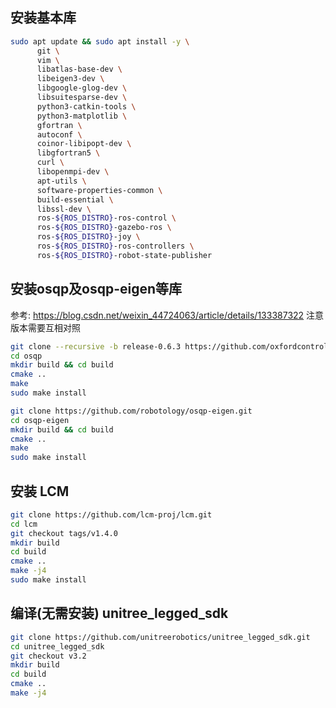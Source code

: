 ## 安装基本库
```bash
sudo apt update && sudo apt install -y \
      git \
      vim \
      libatlas-base-dev \
      libeigen3-dev \
      libgoogle-glog-dev \
      libsuitesparse-dev \
      python3-catkin-tools \
      python3-matplotlib \
      gfortran \
      autoconf \
      coinor-libipopt-dev \
      libgfortran5 \
      curl \
      libopenmpi-dev \
      apt-utils \
      software-properties-common \
      build-essential \
      libssl-dev \
      ros-${ROS_DISTRO}-ros-control \
      ros-${ROS_DISTRO}-gazebo-ros \
      ros-${ROS_DISTRO}-joy \
      ros-${ROS_DISTRO}-ros-controllers \
      ros-${ROS_DISTRO}-robot-state-publisher
```

## 安装osqp及osqp-eigen等库
参考: https://blog.csdn.net/weixin_44724063/article/details/133387322
注意版本需要互相对照
```bash
git clone --recursive -b release-0.6.3 https://github.com/oxfordcontrol/osqp.git
cd osqp
mkdir build && cd build
cmake .. 
make
sudo make install
```

```bash
git clone https://github.com/robotology/osqp-eigen.git
cd osqp-eigen
mkdir build && cd build
cmake .. 
make
sudo make install
```

## 安装 LCM
```bash
git clone https://github.com/lcm-proj/lcm.git
cd lcm
git checkout tags/v1.4.0
mkdir build
cd build
cmake ..
make -j4
sudo make install
```

## 编译(无需安装) unitree_legged_sdk
```bash
git clone https://github.com/unitreerobotics/unitree_legged_sdk.git
cd unitree_legged_sdk
git checkout v3.2
mkdir build
cd build
cmake ..
make -j4
```
